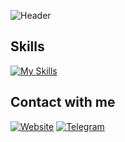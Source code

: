 ![Header](./banner.png)

## Skills

[![My Skills](https://skillicons.dev/icons?i=py,go,git,docker,linux,redis,postgres)](https://skillicons.dev)

## Contact with me

[![Website](https://img.shields.io/badge/website-000000?style=for-the-badge&logo=About.me&logoColor=white)](https://nktkln.com)
[![Telegram](https://img.shields.io/badge/Telegram-2CA5E0?style=for-the-badge&logo=telegram&logoColor=white)](https://t.me/NKTKLN)
